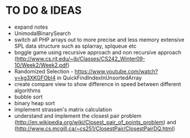 TO DO & IDEAS
============

* expand notes
* UnimodalBinarySearch
* switch all PHP arrays out to more precise and less memory extensive SPL data structure such as splarray, splqueue etc
* boggle game using recursive approach and non recursive approach (http://www.cs.rit.edu/~ib/Classes/CS242_Winter09-10/Week2/Week2.pdf)
* Randomized Selection - https://www.youtube.com/watch?v=kg3XKGFObI4 in QuickFindIndexInUnsortedArray
* create compare view to show difference in speed between different algorithms
* bubble sort
* binary heap sort
* implement strassen's matrix calculation
* understand and implement the closest pair problem (http://en.wikipedia.org/wiki/Closest_pair_of_points_problem) and (http://www.cs.mcgill.ca/~cs251/ClosestPair/ClosestPairDQ.html)

